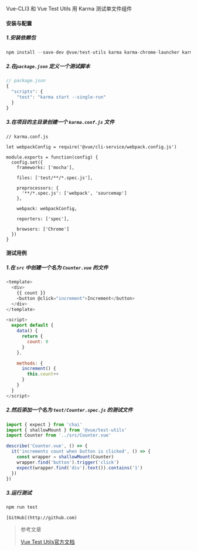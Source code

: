 Vue-CLI3 和 Vue Test Utils 用 Karma 测试单文件组件

#### 安装与配置

##### 1.安装依赖包

```javascript
npm install --save-dev @vue/test-utils karma karma-chrome-launcher karma-mocha karma-sourcemap-loader karma-spec-reporter karma-webpack mocha karma-chai chai
```

##### 2.在`package.json` 定义一个测试脚本

```javascript
// package.json
{
  "scripts": {
    "test": "karma start --single-run"
  }
}
```

##### 3.在项目的主目录创建一个 `karma.conf.js` 文件

```	
// karma.conf.js

let webpackConfig = require('@vue/cli-service/webpack.config.js')

module.exports = function(config) {
  config.set({
    frameworks: ['mocha'],

    files: ['test/**/*.spec.js'],

    preprocessors: {
      '**/*.spec.js': ['webpack', 'sourcemap']
    },

    webpack: webpackConfig,

    reporters: ['spec'],

    browsers: ['Chrome']
  })
}
```

#### 测试用例

##### 1.在 `src` 中创建一个名为 `Counter.vue` 的文件

``` javascript
<template>
  <div>
    {{ count }}
    <button @click="increment">Increment</button>
  </div>
</template>

<script>
  export default {
    data() {
      return {
        count: 0
      }
    },

    methods: {
      increment() {
        this.count++
      }
    }
  }
</script>
```

##### 2.然后添加一个名为 `test/Counter.spec.js` 的测试文件

```javascript
import { expect } from 'chai'
import { shallowMount } from '@vue/test-utils'
import Counter from '../src/Counter.vue'

describe('Counter.vue', () => {
  it('increments count when button is clicked', () => {
    const wrapper = shallowMount(Counter)
    wrapper.find('button').trigger('click')
    expect(wrapper.find('div').text()).contains('1')
  })
})
```

##### 3.运行测试

```javascript
npm run test
```

```
[GitHub](http://github.com)
```

> 参考文章
>
> [Vue Test Utils官方文档](https://vue-test-utils.vuejs.org/zh/guides/#用-karma-测试单文件组件)

